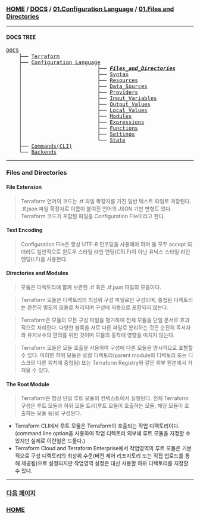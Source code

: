 ### [HOME](https://github.com/YGCHO-repo/Terraform/blob/main/README.md) / [DOCS](https://github.com/YGCHO-repo/Terraform/blob/main/DOCS/README.md) / [01.Configuration Language](https://github.com/YGCHO-repo/Terraform/blob/main/DOCS/01_Configuration_Language/README.md) / [01.Files and Directories](https://github.com/YGCHO-repo/Terraform/blob/main/DOCS/01_Configuration_Language/01_Files_and_Directories/README.md)

---

#### DOCS TREE

<pre>
<a href = "https://github.com/YGCHO-repo/Terraform/blob/main/DOCS/README.md">DOCS</a>
    ├── <a href = "https://github.com/YGCHO-repo/Terraform/blob/main/DOCS/00_Terraform/README.md">Terraform</a>
    ├── <a href = "https://github.com/YGCHO-repo/Terraform/blob/main/DOCS/01_Configuration_Language/README.md">Configuration Language</a>
    │                        ├── <i><b><a href = "https://github.com/YGCHO-repo/Terraform/blob/main/DOCS/01_Configuration_Language/01_Files_and_Directories/README.md">Files_and_Directories</a></b></i>
    │                        ├── <a href = "https://github.com/YGCHO-repo/Terraform/blob/main/DOCS/01_Configuration_Language/02_Syntax/README.md">Syntax</a>
    │                        ├── <a href = "https://github.com/YGCHO-repo/Terraform/blob/main/DOCS/01_Configuration_Language/03_Resources/README.md">Resources</a>
    │                        ├── <a href = "https://github.com/YGCHO-repo/Terraform/blob/main/DOCS/01_Configuration_Language/04_Data_Sources/README.md">Data_Sources</a>
    │                        ├── <a href = "https://github.com/YGCHO-repo/Terraform/blob/main/DOCS/01_Configuration_Language/05_Providers/README.md">Providers</a>
    │                        ├── <a href = "https://github.com/YGCHO-repo/Terraform/blob/main/DOCS/01_Configuration_Language/06_Input_Variables/README.md">Input_Variables</a>
    │                        ├── <a href = "https://github.com/YGCHO-repo/Terraform/blob/main/DOCS/01_Configuration_Language/07_Output_Values/README.md">Output_Values</a>
    │                        ├── <a href = "https://github.com/YGCHO-repo/Terraform/blob/main/DOCS/01_Configuration_Language/08_Local_Values/README.md">Local_Values</a>
    │                        ├── <a href = "https://github.com/YGCHO-repo/Terraform/blob/main/DOCS/01_Configuration_Language/09_Modules/README.md">Modules</a>
    │                        ├── <a href = "https://github.com/YGCHO-repo/Terraform/blob/main/DOCS/01_Configuration_Language/10_Expressions/README.md">Expressions</a>
    │                        ├── <a href = "https://github.com/YGCHO-repo/Terraform/blob/main/DOCS/01_Configuration_Language/11_Functions/README.md">Functions</a>
    │                        ├── <a href = "https://github.com/YGCHO-repo/Terraform/blob/main/DOCS/01_Configuration_Language/12_Settings/README.md">Settings</a>
    │                        └── <a href = "https://github.com/YGCHO-repo/Terraform/blob/main/DOCS/01_Configuration_Language/13_State/README.md">State</a>  
    ├── <a href ="https://github.com/YGCHO-repo/Terraform/blob/main/DOCS/02_Commands(CLI)/README.md">Commands(CLI)</a>
    └── <a href = "https://github.com/YGCHO-repo/Terraform/blob/main/DOCS/03_Backends/README.md">Backends</a>
</pre>

---

### Files and Directories



#### File Extension

> Terraform 언어의 코드는 .tf 파일 확장자를 가진 일반 텍스트 파일로 저장된다.
> .tf.json 파일 확장자로 이름이 붙여진 언어의 JSON 기반 변형도 있다.
> Terraform 코드가 포함된 파일을 Configuration File이라고 한다.

#### Text Encoding

> Configuration File은 항상 UTF-8 인코딩을 사용해야 하며 둘 모두 accept 되더라도 일반적으로 윈도우 스타일 라인 엔딩(CRLF)이 아닌 유닉스 스타일 라인 엔딩(LF)을 사용한다.

#### Directories and Modules

> 모듈은 디렉토리에 함께 보관된 .tf 혹은 .tf.json 파일의 모음이다.

> Terraform 모듈은 디렉토리의 최상위 구성 파일로만 구성되며, 중첩된 디렉토리는 완전히 별도의 모듈로 처리되며 구성에 자동으로 포함되지 않는다.

> Terraform은 모듈의 모든 구성 파일을 평가하여 전체 모듈을 단일 문서로 효과적으로 처리한다. 다양한 블록을 서로 다른 파일로 분리하는 것은 순전히 독서자와 유지보수의 편의를 위한 것이며 모듈의 동작에 영향을 미치지 않는다.

> Terraform 모듈은 모듈 호출을 사용하여 구성에 다른 모듈을 명시적으로 포함할 수 있다. 이러한 하위 모듈은 로컬 디렉토리(parent module의 디렉토리 또는 디스크의 다른 위치에 중첩됨) 또는 Terraform Registry와 같은 외부 원본에서 가져올 수 있다.

#### The Root Module

> Terraform은 항상 단일 루트 모듈의 컨텍스트에서 실행된다. 전체 Terraform 구성은 루트 모듈과 하위 모듈 트리(루트 모듈이 호출하는 모듈, 해당 모듈이 호출하는 모듈 등)로 구성된다.

- Terraform CLI에서 루트 모듈은 Terraform이 호출되는 작업 디렉토리이다. (command line option을 사용하여 작업 디렉토리 외부에 루트 모듈을 지정할 수 있지만 실제로 이런일은 드물다.)
- Terraform Cloud and Terraform Enterprise에서 작업영역의 루트 모듈은 기본적으로 구성 디렉토리의 최상위 수준(버전 제어 리포지토리 또는 직접 업로드를 통해 제공됨)으로 설정되지만 작업영역 설정은 대신 사용할 하위 디렉토리를 지정할 수 있다.

---

### [다음 페이지](https://github.com/YGCHO-repo/Terraform/blob/main/DOCS/01_Configuration_Language/02_Syntax/README.md)

### [HOME](https://github.com/YGCHO-repo/Terraform/blob/main/README.md)